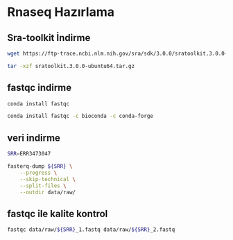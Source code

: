 
# Rnaseq Hazırlama

## Sra-toolkit İndirme

```bash
wget https://ftp-trace.ncbi.nlm.nih.gov/sra/sdk/3.0.0/sratoolkit.3.0.0-ubuntu64.tar.gz

tar -xzf sratoolkit.3.0.0-ubuntu64.tar.gz
```

## fastqc indirme 

```bash
conda install fastqc

conda install fastqc -c bioconda -c conda-forge
```

## veri indirme 

```bash
SRR=ERR3473047

fasterq-dump ${SRR} \
    --progress \
    --skip-technical \
    --split-files \
    --outdir data/raw/ 

```

## fastqc ile kalite kontrol

```bash
fastqc data/raw/${SRR}_1.fastq data/raw/${SRR}_2.fastq
```

